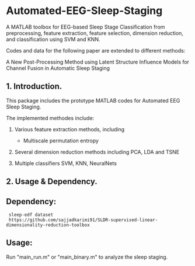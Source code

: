 # Automated-EEG-Sleep-Staging

A MATLAB toolbox for EEG-based Sleep Stage Classification from preprocessing, feature extraction, feature selection, dimension reduction, and classification using SVM and KNN.

Codes and data for the following paper are extended to different methods:

A New Post-Processing Method using Latent Structure Influence Models for Channel Fusion in Automatic Sleep Staging


## 1. Introduction.

This package includes the prototype MATLAB codes for Automated EEG Sleep Staging.

The implemented methodes include: 

  1. Various feature extraction methods, including 
     * Multiscale permutation entropy


  2. Several dimension reduction methods including PCA, LDA and TSNE
  3. Multiple classifiers SVM, KNN, NeuralNets



## 2. Usage & Dependency.

## Dependency:
     sleep-edf dataset
     https://github.com/sajjadkarimi91/SLDR-supervised-linear-dimensionality-reduction-toolbox


## Usage:
Run "main_run.m" or "main_binary.m" to analyze the sleep staging.
